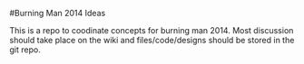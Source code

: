#Burning Man 2014 Ideas 

This is a repo to coodinate concepts for burning man 2014. Most discussion should take place on the wiki and files/code/designs should be stored in the git repo. 